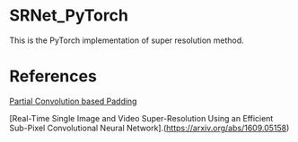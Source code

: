 # SRNet_PyTorch 

This is the PyTorch implementation of super resolution method.

# References

[Partial Convolution based Padding](https://arxiv.org/pdf/1811.11718.pdf)

[Real-Time Single Image and Video Super-Resolution Using an Efficient Sub-Pixel Convolutional Neural Network].(https://arxiv.org/abs/1609.05158)
